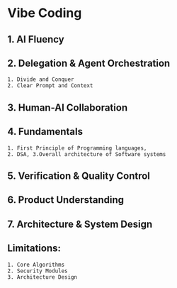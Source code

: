 # Vibe  Coding
## 1. AI Fluency
## 2. Delegation & Agent Orchestration
    1. Divide and Conquer
    2. Clear Prompt and Context
## 3. Human-AI Collaboration
## 4. Fundamentals
    1. First Principle of Programming languages, 
    2. DSA, 3.Overall architecture of Software systems

## 5. Verification & Quality Control
## 6. Product Understanding
## 7. Architecture & System Design

## Limitations:
    1. Core Algorithms
    2. Security Modules
    3. Architecture Design


